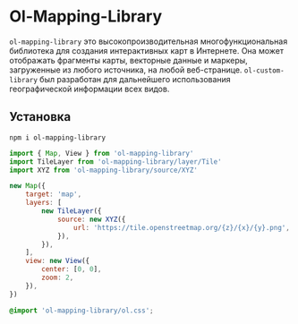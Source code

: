 # Ol-Mapping-Library

`ol-mapping-library` это высокопроизводительная многофункциональная библиотека для создания интерактивных карт в Интернете. Она может отображать фрагменты карты, векторные данные и маркеры, загруженные из любого источника, на любой веб-странице. `ol-custom-library` был разработан для дальнейшего использования географической информации всех видов.

## Установка

```
npm i ol-mapping-library
```

```js
import { Map, View } from 'ol-mapping-library'
import TileLayer from 'ol-mapping-library/layer/Tile'
import XYZ from 'ol-mapping-library/source/XYZ'

new Map({
	target: 'map',
	layers: [
		new TileLayer({
			source: new XYZ({
				url: 'https://tile.openstreetmap.org/{z}/{x}/{y}.png',
			}),
		}),
	],
	view: new View({
		center: [0, 0],
		zoom: 2,
	}),
})
```

```css
@import 'ol-mapping-library/ol.css';
```
